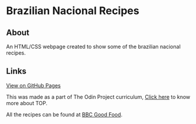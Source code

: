 # Brazilian Nacional Recipes

## About
An HTML/CSS webpage created to show some of the brazilian nacional recipes.

## Links
[View on GitHub Pages](https://johnrds.github.io/odin-recipes/)

This was made as a part of The Odin Project curriculum, [Click here](https://www.theodinproject.com/about) to know more about TOP.

All the recipes can be found at [BBC Good Food](https://www.bbcgoodfood.com/recipes/collection/brazilian-recipes).
